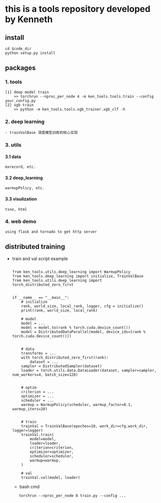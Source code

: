 # this is a tools repository developed by Kenneth
## install
    cd $code_dir
    python setup.py install
## packages
### 1. tools
    [1] deep model train
        >> torchrun --nproc_per_node 4 -m ken_tools.tools.train --config your_config.py
    [2] xgb train
        >> python -m ken_tools.tools.xgb_trainer.xgb_clf -h
    
### 2. deep learning
    - trainValBase 深度模型训练的核心实现
 
### 3. utils
#### 3.1 data
    mxrecord, etc.
#### 3.2 deep_learning
    warmupPolicy, etc.
#### 3.3 visulization 
    tsne, html
    
### 4. web demo
    using flask and tornado to get http server
    
## distributed training 
 - train and val script example
 
    ```
    
    from ken_tools.utils.deep_learning import WarmupPolicy
    from ken_tools.deep_learning import initialize, TrainValBase
    from ken_tools.utils.deep_learning import torch_distributed_zero_first


    if __name__ == "__main__":
        # initialize
        rank, world_size, local_rank, logger, cfg = initialize()
        print(rank, world_size, local_rank)

        # model
        model = ...
        model = model.to(rank % torch.cuda.device_count())
        model = DistributedDataParallel(model, device_ids=[rank % torch.cuda.device_count()])


        # data
        transforms = ...
        with torch_distributed_zero_first(rank):
            dataset = ...
        sampler = DistributedSampler(dataset)
        loader = torch.utils.data.DataLoader(dataset, sampler=sampler, num_workers=4, batch_size=128)


        # optim
        criterion = ...
        optimizer = ...
        scheduler = ...
        warmup = WarmupPolicy(scheduler, warmup_factor=0.1, warmup_iters=20)


        # train
        trainVal = TrainValBase(epoches=10, work_dir=cfg.work_dir, logger=logger)
        trainVal.train(
            model=model,
            loader=loader,
            criterion=criterion,
            optimizer=optimizer,
            scheduler=scheduler,
            warmup=warmup,
        )

        # val
        trainVal.val(model, loader)
   ```
      
   - bash cmd
        
    ```
       torchrun --nproc_per_node 8 train.py --config ...
    ```
        


